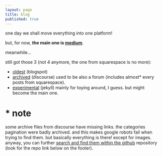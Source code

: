 ```yaml
---
layout: page
title: blog
published: true
---
```


one day we shall move everything into one platform!

but, for now, **the main one is [medium](https://medium.cregox.com)**.

meanwhile...

still got those 3 (not 4 anymore, the one from squarespace is no more):

- [oldest](http://cauecmrego.blogspot.com) (blogspot)
- [archived](http://talk.cregox.com/c/blog) (discourse) used to be also a forum (includes almost* every posts from squarespace).
- [experimental](http://blog.cregox.net) (jekyll) mainly for toying around, I guess. but might become the main one.

# * note

some archive files from discourse have missing links. the categories pagination were badly archived. and this makes google robots fail when trying to find them. but basically everything is there! except for images. anyway, you can further [search and find them within the github](https://help.github.com/articles/about-searching-on-github/) repository (look for the repo link below on the footer).
